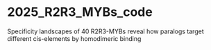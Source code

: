 # 2025_R2R3_MYBs_code
Specificity landscapes of 40 R2R3-MYBs reveal how paralogs target different cis-elements by homodimeric binding
